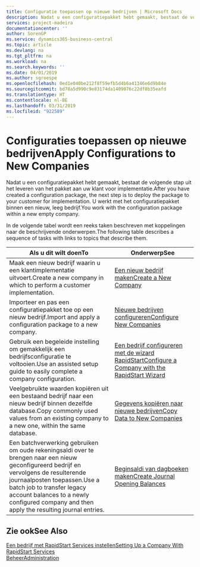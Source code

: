 ```yaml
---
title: Configuratie toepassen op nieuwe bedrijven | Microsoft Docs
description: Nadat u een configuratiepakket hebt gemaakt, bestaat de volgende stap uit het leveren van het pakket aan uw klant voor implementatie. U gebruikt de configuratie met een nieuw, leeg bedrijf.
services: project-madeira
documentationcenter: ''
author: SorenGP
ms.service: dynamics365-business-central
ms.topic: article
ms.devlang: na
ms.tgt_pltfrm: na
ms.workload: na
ms.search.keywords: ''
ms.date: 04/01/2019
ms.author: sgroespe
ms.openlocfilehash: 0ed1e040be212f8f59efb5d4b6a41346e6d9b84e
ms.sourcegitcommit: bd78a5d990c9e83174da1409076c22df8b35eafd
ms.translationtype: HT
ms.contentlocale: nl-BE
ms.lasthandoff: 03/31/2019
ms.locfileid: "922589"
---
```

# <a name="apply-configurations-to-new-companies"></a><span data-ttu-id="f6d24-104">Configuraties toepassen op nieuwe bedrijven</span><span class="sxs-lookup"><span data-stu-id="f6d24-104">Apply Configurations to New Companies</span></span>
<span data-ttu-id="f6d24-105">Nadat u een configuratiepakket hebt gemaakt, bestaat de volgende stap uit het leveren van het pakket aan uw klant voor implementatie.</span><span class="sxs-lookup"><span data-stu-id="f6d24-105">After you have created a configuration package, the next step is to deploy the package to your customer for implementation.</span></span> <span data-ttu-id="f6d24-106">U werkt met het configuratiepakket binnen een nieuw, leeg bedrijf.</span><span class="sxs-lookup"><span data-stu-id="f6d24-106">You work with the configuration package within a new empty company.</span></span>  

 <span data-ttu-id="f6d24-107">In de volgende tabel wordt een reeks taken beschreven met koppelingen naar de beschrijvende onderwerpen.</span><span class="sxs-lookup"><span data-stu-id="f6d24-107">The following table describes a sequence of tasks with links to topics that describe them.</span></span>

|<span data-ttu-id="f6d24-108">**Als u dit wilt doen**</span><span class="sxs-lookup"><span data-stu-id="f6d24-108">**To**</span></span>|<span data-ttu-id="f6d24-109">**Onderwerp**</span><span class="sxs-lookup"><span data-stu-id="f6d24-109">**See**</span></span>|  
|------------|-------------|  
|<span data-ttu-id="f6d24-110">Maak een nieuw bedrijf waarin u een klantimplementatie uitvoert.</span><span class="sxs-lookup"><span data-stu-id="f6d24-110">Create a new company in which to perform a customer implementation.</span></span>|[<span data-ttu-id="f6d24-111">Een nieuw bedrijf maken</span><span class="sxs-lookup"><span data-stu-id="f6d24-111">Create a New Company</span></span>](admin-how-to-create-a-new-company.md)|  
|<span data-ttu-id="f6d24-112">Importeer en pas een configuratiepakket toe op een nieuw bedrijf.</span><span class="sxs-lookup"><span data-stu-id="f6d24-112">Import and apply a configuration package to a new company.</span></span>|[<span data-ttu-id="f6d24-113">Nieuwe bedrijven configureren</span><span class="sxs-lookup"><span data-stu-id="f6d24-113">Configure New Companies</span></span>](admin-how-to-configure-new-companies.md)|  
|<span data-ttu-id="f6d24-114">Gebruik een begeleide instelling om gemakkelijk een bedrijfsconfiguratie te voltooien.</span><span class="sxs-lookup"><span data-stu-id="f6d24-114">Use an assisted setup guide to easily complete a company configuration.</span></span>|[<span data-ttu-id="f6d24-115">Een bedrijf configureren met de wizard RapidStart</span><span class="sxs-lookup"><span data-stu-id="f6d24-115">Configure a Company with the RapidStart Wizard</span></span>](admin-how-to-configure-a-company-with-the-rapidstart-wizard.md)|
|<span data-ttu-id="f6d24-116">Veelgebruikte waarden kopiëren uit een bestaand bedrijf naar een nieuw bedrijf binnen dezelfde database.</span><span class="sxs-lookup"><span data-stu-id="f6d24-116">Copy commonly used values from an existing company to a new one, within the same database.</span></span>|[<span data-ttu-id="f6d24-117">Gegevens kopiëren naar nieuwe bedrijven</span><span class="sxs-lookup"><span data-stu-id="f6d24-117">Copy Data to New Companies</span></span>](admin-how-to-copy-data-to-new-companies.md)|  
|<span data-ttu-id="f6d24-118">Een batchverwerking gebruiken om oude rekeningsaldi over te brengen naar een nieuw geconfigureerd bedrijf en vervolgens de resulterende journaalposten toepassen.</span><span class="sxs-lookup"><span data-stu-id="f6d24-118">Use a batch job to transfer legacy account balances to a newly configured company and then apply the resulting journal entries.</span></span>|[<span data-ttu-id="f6d24-119">Beginsaldi van dagboeken maken</span><span class="sxs-lookup"><span data-stu-id="f6d24-119">Create Journal Opening Balances</span></span>](admin-how-to-create-journal-opening-balances.md)|  

## <a name="see-also"></a><span data-ttu-id="f6d24-120">Zie ook</span><span class="sxs-lookup"><span data-stu-id="f6d24-120">See Also</span></span>  
[<span data-ttu-id="f6d24-121">Een bedrijf met RapidStart Services instellen</span><span class="sxs-lookup"><span data-stu-id="f6d24-121">Setting Up a Company With RapidStart Services</span></span>](admin-set-up-a-company-with-rapidstart.md)  
[<span data-ttu-id="f6d24-122">Beheer</span><span class="sxs-lookup"><span data-stu-id="f6d24-122">Administration</span></span>](admin-setup-and-administration.md)
